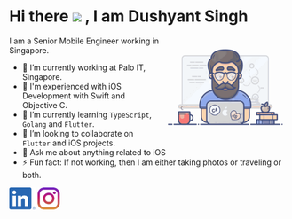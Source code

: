 <h1> Hi there <img src="https://media.giphy.com/media/hvRJCLFzcasrR4ia7z/giphy.gif" width="40px"> , I am Dushyant Singh </h1>
<img align='right' src="https://github.com/dushyantSingh/dushyantSingh/blob/master/dushyant.gif" width="230">

I am a Senior Mobile Engineer working in Singapore.

- 🔭 I’m currently working at Palo IT, Singapore.
- 💪 I'm experienced with iOS Development with Swift and Objective C.
- 🌱 I’m currently learning `TypeScript`, `Golang` and `Flutter`.
- 👯 I’m looking to collaborate on `Flutter` and iOS projects.
- 💬 Ask me about anything related to iOS
- ⚡ Fun fact: If not working, then I am either taking photos or traveling or both.

<em margin-left="30px">[<img src="https://github.com/dushyantSingh/dushyantSingh/blob/master/linkedin.png" height="40em" align="center"/>](https://www.linkedin.com/in/dushyant-singh-61b40518/)      [<img src="https://github.com/dushyantSingh/dushyantSingh/blob/master/instagram.svg" height="40em" align="center"/>](https://www.instagram.com/dushyantsingh1097/)</em>
